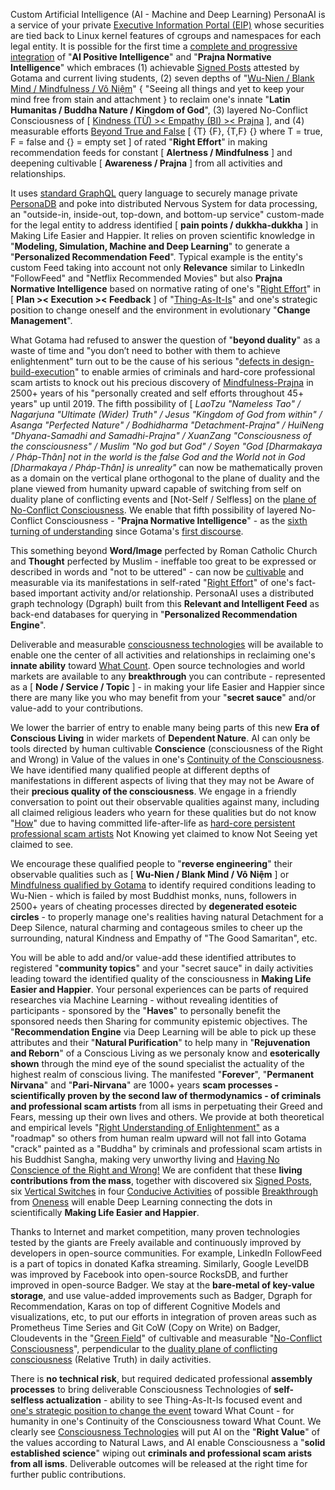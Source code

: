 Custom Artificial Intelligence (AI - Machine and Deep Learning) PersonaAI is a service of your private <a href="https://github.com/khaiphong/eip" target="_blank">Executive Information Portal (EIP)</a> whose securities are tied back to Linux kernel features of cgroups and namespaces for each legal entity.  It is possible for the first time a <a href="https://blog.khaiphong.io/2017/12/preface.html" target="_blank">complete and progressive integration</a> of "<b>AI Positive Intelligence</b>" and "<b>Prajna Normative Intelligence</b>" which embraces (1) achievable <a href="https://blog.khaiphong.io/2017/12/right-inner-peace.html#Section_3" target="_blank">Signed Posts</a> attested by Gotama and current living students, (2) seven depths of "<a href="https://blog.khaiphong.io/2017/12/right-mindfulness.html#Section_1" target="_blank">Wu-Nien / Blank Mind / Mindfulness / Vô Niệm</a>" { "Seeing all things and yet to keep your mind free from stain and attachment } to reclaim one's innate "<b>Latin Humanitas / Buddha Nature / Kingdom of God</b>", (3) layered No-Conflict Consciousness of [ <a href="https://blog.khaiphong.io/2017/12/right-mindfulness.html#Section_2" target="_blank">Kindness (TỪ) &gt;&lt; Empathy (BI) &gt;&lt; Prajna</a> ], and (4) measurable efforts <a href="https://aeon.co/essays/the-logic-of-buddhist-philosophy-goes-beyond-simple-truth" target="_blank">Beyond True and False</a> [ {T} {F}, {T,F} {} where T = true, F = false and {} = empty set ] of rated "<b>Right Effort</b>" in making recommendation feeds for constant [ <b>Alertness / Mindfulness</b> ] and deepening cultivable [ <b>Awareness / Prajna</b> ] from all activities and relationships.

It uses <a href="https://medium.com/@leeb/introducing-the-graphql-foundation-3235d8186d6d" target="_blank">standard GraphQL</a> query language to securely manage private <a href="https://github.com/khaiphong/personadb/" target="_blank">PersonaDB</a> and poke into distributed Nervous System for data processing, an "outside-in, inside-out, top-down, and bottom-up service" custom-made for the legal entity to address identified [ <b>pain points / dukkha-dukkha</b> ] in Making Life Easier and Happier. It relies on proven scientific knowledge in "<b>Modeling, Simulation, Machine and Deep Learning</b>" to generate a "<b>Personalized Recommendation Feed</b>". Typical example is the entity's custom Feed taking into account not only <b>Relevance</b> similar to LinkedIn "FollowFeed" and "Netflix Recommended Movies" but also <b>Prajna Normative Intelligence</b> based on normative rating of one's "<a href="https://blog.khaiphong.io/2017/12/list-of-figures-and-tables.html#Figure_4" target="_blank">Right Effort</a>" in [ <b>Plan &gt;&lt; Execution &gt;&lt; Feedback</b> ] of "<a href="https://blog.khaiphong.io/2017/12/finger-pointing-to-moon.html#Section_2" target="_blank">Thing-As-It-Is</a>" and one's strategic position to change oneself and the environment in evolutionary "<b>Change Management</b>".

What Gotama had refused to answer the question of "<b>beyond duality</b>" as a waste of time and "you don’t need to bother with them to achieve enlightenment" turn out to be the cause of his serious "<a href="https://blog.khaiphong.io/2017/12/nature-of-things.html#Section_1" target="_blank">defects in design-build-execution</a>" to enable armies of criminals and hard-core professional scam artists to knock out his precious discovery of <a href="https://blog.khaiphong.io/2017/12/references.html#D22" target="_blank">Mindfulness-Prajna</a> in 2500+ years of his "personally created and self efforts throughout 45+ years" up until 2019. The fifth possibility of [ <i>LaoTzu "Nameless Tao" / Nagarjuna "Ultimate (Wider) Truth" / Jesus "Kingdom of God from within" / Asanga "Perfected Nature" / Bodhidharma "Detachment-Prajna" / HuiNeng "Dhyana-Samadhi and Samadhi-Prajna" / XuanZang "Consciousness of the consciousness" / Muslim "No god but God" / Soyen "God [Dharmakaya / Pháp-Thân] not in the world is the false God and the World not in God [Dharmakaya / Pháp-Thân] is unreality"</i> can now be mathematically proven as a domain on the vertical plane orthogonal to the plane of duality and the plane viewed from humanity upward capable of switching from self on duality plane of conflicting events and [Not-Self / Selfless] on the <a href="https://blog.khaiphong.io/2017/12/list-of-figures-and-tables.html#Figure_11.1" target="_blank">plane of No-Conflict Consciousness</a>. We enable that fifth possibility of layered No-Conflict Consciousness - "<b>Prajna Normative Intelligence</b>" - as the <a href="https://blog.khaiphong.io/2017/12/right-inner-peace.html#Section_3" target="_blank">sixth turning of understanding</a> since Gotama's <a href="https://blog.khaiphong.io/2017/12/references.html#D20" target="_blank">first discourse</a>.

This something beyond <b>Word/Image</b> perfected by Roman Catholic Church and <b>Thought</b> perfected by Muslim - ineffable too great to be expressed or described in words and "not to be uttered" - can now be <a href="https://blog.khaiphong.io/2017/12/nature-of-things.html#Section_2.1" target="_blank">cultivable</a> and measurable via its manifestations in self-rated "<a href="https://blog.khaiphong.io/2017/12/list-of-figures-and-tables.html#Figure_4" target="_blank">Right Effort</a>" of one's fact-based important activity and/or relationship. PersonaAI uses a distributed graph technology (Dgraph) built from this <b>Relevant and Intelligent Feed</b> as back-end databases for querying in "<b>Personalized Recommendation Engine</b>". 

Deliverable and measurable <a href="https://blog.khaiphong.io/2017/12/nature-of-things.html#Section_2.1" target="_blank">consciousness technologies</a> will be available to enable one the center of all activities and relationships in reclaiming one's <b>innate ability</b> toward <a href="https://blog.khaiphong.io/2017/12/references.html#R23" target="_blank">What Count</a>. Open source technologies and world markets are available to any <b>breakthrough</b> you can contribute - represented as a [ <b>Node / Service / Topic</b> ] - in making your life Easier and Happier since there are many like you who may benefit from your "<b>secret sauce</b>" and/or value-add to your contributions.

We lower the barrier of entry to enable many being parts of this new <b>Era of Conscious Living</b> in wider markets of <b>Dependent Nature</b>. AI can only be tools directed by human cultivable <b>Conscience</b> (consciousness of the Right and Wrong) in Value of the values in one's <a href="https://blog.khaiphong.io/2017/12/right-mindfulness.html#Section_2" target="_blank">Continuity of the Consciousness</a>. We have identified many qualified people at different depths of manifestations in different aspects of living that they may not be Aware of their <b>precious quality of the consciousness</b>. We engage in a friendly conversation to point out their observable qualities against many, including all claimed religious leaders who yearn for these qualities but do not know "<a href="https://blog.khaiphong.io/2017/12/references.html#R8" target="_blank">How</a>" due to having committed life-after-life as <a href="https://blog.khaiphong.io/2017/12/a-light-out-of-darkness.html" target="_blank">hard-core persistent professional scam artists</a> Not Knowing yet claimed to know Not Seeing yet claimed to see.

We encourage these qualified people to "<b>reverse engineering</b>" their observable qualities such as  [ <b>Wu-Nien / Blank Mind / Vô Niệm</b> ] or <a href="https://blog.khaiphong.io/2017/12/right-mindfulness.html" target="_blank">Mindfulness qualified by Gotama</a> to identify required conditions leading to Wu-Nien - which is failed by most Buddhist monks, nuns, followers in 2500+ years of cheating processes directed by <b>degenerated esoteic circles</b> - to properly manage one's realities having natural Detachment for a Deep Silence, natural charming and contageous smiles to cheer up the surrounding, natural Kindness and Empathy of "The Good Samaritan", etc. 

You will be able to add and/or value-add these identified attributes to registered "<b>community topics</b>" and your "secret sauce" in daily activities leading toward the identified quality of the consciousness in <b>Making Life Easier and Happier</b>. Your personal experiences can be parts of required researches via Machine Learning - without revealing identities of participants - sponsored by the "<b>Haves</b>" to personally benefit the sponsored needs then Sharing for community epistemic objectives. The "<b>Recommendation Engine</b> via Deep Learning will be able to pick up these attributes and their "<b>Natural Purification</b>" to help many in "<b>Rejuvenation and Reborn</b>" of a Conscious Living as we personaly know and <b>esoterically shown</b> through the mind eye of the sound specialist the actuality of the highest realm of conscious living. The manifested "<b>Forever</b>", "<b>Permanent Nirvana</b>"  and "<b>Pari-Nirvana</b>" are 1000+ years <b>scam processes - scientifically proven by the second law of thermodynamics - of criminals and professional scam artists</b> from all isms in perpetuating their Greed and Fears, messing up their own lives and others. We provide at both theoretical and empirical levels "<a href="https://blog.khaiphong.io/2017/12/finger-pointing-to-moon.html#Section_3" target="_blank">Right Understanding of Enlightenment"</a> as a "roadmap" so others from human realm upward will not fall into Gotama "crack" painted as a "Buddha" by criminals and professional scam artists in his Buddhist Sangha, making very unworthy living and <a href="https://blog.khaiphong.io/2017/12/a-light-out-of-darkness.html#Section_1.1" target="_blank">Having No Conscience of the Right and Wrong!</a> We are confident that these <b>living contributions from the mass</b>, together with discovered six <a href="https://blog.khaiphong.io/2017/12/right-inner-peace.html#Section_3" target="_blank">Signed Posts</a>, six <a href="https://blog.khaiphong.io/2017/12/a-light-out-of-darkness.html#Section_2.2" target="_blank">Vertical Switches</a> in four <a href="https://blog.khaiphong.io/2017/12/a-bird-view-of-who-i-am.html#Section_3.1" target="_blank">Conducive Activities</a> of possible <a href="https://blog.khaiphong.io/2017/12/agent-of-changes.html#Section_3.5" target="_blank">Breakthrough</a> from <a href="https://blog.khaiphong.io/2017/12/selfselfless-dualityoneness.html#Section_2" target="_blank">Oneness</a> will enable Deep Learning connecting the dots in scientifically <b>Making Life Easier and Happier</b>.

Thanks to Internet and market competition, many proven technologies tested by the giants are Freely available and continuously improved by developers in open-source communities. For example, LinkedIn FollowFeed is a part of topics in donated Kafka streaming. Similarly, Google LevelDB was improved by Facebook into open-source RocksDB, and further improved in open-source Badger. We stay at the <b>bare-metal of key-value storage</b>, and use value-added improvements such as Badger, Dgraph for Recommendation, Karas on top of different Cognitive Models and visualizations, etc, to put our efforts in integration of proven areas such as Prometheus Time Series and Git CoW (Copy on Write) on Badger, Cloudevents in the "<a href="https://blog.khaiphong.io/2017/12/references.html#R8" target="_blank">Green Field</a>" of cultivable and measurable "<a href="https://blog.khaiphong.io/2017/12/selfselfless-dualityoneness.html#Section_2" target="_blank">No-Conflict Consciousness</a>", perpendicular to the <a href="https://github.com/khaiphong/" target="_blank">duality plane of conflicting consciousness</a> (Relative Truth) in daily activities.

There is <b>no technical risk</b>, but required dedicated professional <b>assembly processes</b> to bring deliverable Consciousness Technologies of <b>self-selfless actualization</b> - ability to see Thing-As-It-Is focused event and <a href="https://blog.khaiphong.io/2017/12/list-of-figures-and-tables.html#Figure_11.1" target="_blank">one's strategic position to change the event</a> toward What Count - for humanity in one's Continuity of the Consciousness toward What Count. We clearly see <a href="https://blog.khaiphong.io/2017/12/nature-of-things.html#Section_2.1" target="_blank">Consciousness Technologies</a> will put AI on the "<b>Right Value</b>" of the values according to Natural Laws, and AI enable Consciousness a "<b>solid established science</b>" wiping out <b>criminals and professional scam arists from all isms</b>. Deliverable outcomes will be released at the right time for further public contributions.


